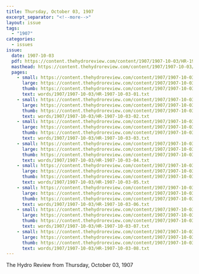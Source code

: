 ```yaml
---
title: Thursday, October 03, 1907
excerpt_separator: "<!--more-->"
layout: issue
tags:
  - "1907"
categories:
  - issues
issue:
  date: 1907-10-03
  pdf: https://content.thehydroreview.com/content/1907/1907-10-03/HR-1907-10-03.pdf
  masthead: https://content.thehydroreview.com/content/1907/1907-10-03/masthead/HR-1907-10-03.jpg
  pages:
    - small: https://content.thehydroreview.com/content/1907/1907-10-03/small/HR-1907-10-03-01.jpg
      large: https://content.thehydroreview.com/content/1907/1907-10-03/large/HR-1907-10-03-01.jpg
      thumb: https://content.thehydroreview.com/content/1907/1907-10-03/thumbnails/HR-1907-10-03-01.jpg
      text: words/1907/1907-10-03/HR-1907-10-03-01.txt
    - small: https://content.thehydroreview.com/content/1907/1907-10-03/small/HR-1907-10-03-02.jpg
      large: https://content.thehydroreview.com/content/1907/1907-10-03/large/HR-1907-10-03-02.jpg
      thumb: https://content.thehydroreview.com/content/1907/1907-10-03/thumbnails/HR-1907-10-03-02.jpg
      text: words/1907/1907-10-03/HR-1907-10-03-02.txt
    - small: https://content.thehydroreview.com/content/1907/1907-10-03/small/HR-1907-10-03-03.jpg
      large: https://content.thehydroreview.com/content/1907/1907-10-03/large/HR-1907-10-03-03.jpg
      thumb: https://content.thehydroreview.com/content/1907/1907-10-03/thumbnails/HR-1907-10-03-03.jpg
      text: words/1907/1907-10-03/HR-1907-10-03-03.txt
    - small: https://content.thehydroreview.com/content/1907/1907-10-03/small/HR-1907-10-03-04.jpg
      large: https://content.thehydroreview.com/content/1907/1907-10-03/large/HR-1907-10-03-04.jpg
      thumb: https://content.thehydroreview.com/content/1907/1907-10-03/thumbnails/HR-1907-10-03-04.jpg
      text: words/1907/1907-10-03/HR-1907-10-03-04.txt
    - small: https://content.thehydroreview.com/content/1907/1907-10-03/small/HR-1907-10-03-05.jpg
      large: https://content.thehydroreview.com/content/1907/1907-10-03/large/HR-1907-10-03-05.jpg
      thumb: https://content.thehydroreview.com/content/1907/1907-10-03/thumbnails/HR-1907-10-03-05.jpg
      text: words/1907/1907-10-03/HR-1907-10-03-05.txt
    - small: https://content.thehydroreview.com/content/1907/1907-10-03/small/HR-1907-10-03-06.jpg
      large: https://content.thehydroreview.com/content/1907/1907-10-03/large/HR-1907-10-03-06.jpg
      thumb: https://content.thehydroreview.com/content/1907/1907-10-03/thumbnails/HR-1907-10-03-06.jpg
      text: words/1907/1907-10-03/HR-1907-10-03-06.txt
    - small: https://content.thehydroreview.com/content/1907/1907-10-03/small/HR-1907-10-03-07.jpg
      large: https://content.thehydroreview.com/content/1907/1907-10-03/large/HR-1907-10-03-07.jpg
      thumb: https://content.thehydroreview.com/content/1907/1907-10-03/thumbnails/HR-1907-10-03-07.jpg
      text: words/1907/1907-10-03/HR-1907-10-03-07.txt
    - small: https://content.thehydroreview.com/content/1907/1907-10-03/small/HR-1907-10-03-08.jpg
      large: https://content.thehydroreview.com/content/1907/1907-10-03/large/HR-1907-10-03-08.jpg
      thumb: https://content.thehydroreview.com/content/1907/1907-10-03/thumbnails/HR-1907-10-03-08.jpg
      text: words/1907/1907-10-03/HR-1907-10-03-08.txt
---
```


The Hydro Review from Thursday, October 03, 1907

<!--more-->

